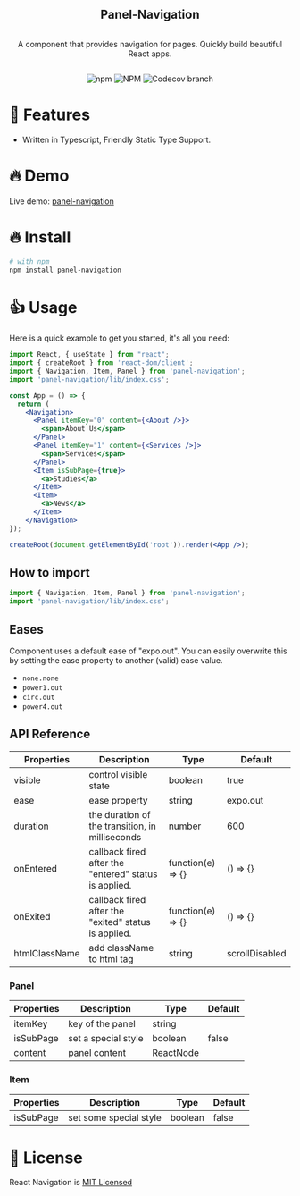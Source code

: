 <div align="center">
<article style="display: flex; flex-direction: column; align-items: center; justify-content: center;">
    <h1 style="width: 100%; text-align: center;">Panel-Navigation</h1>
    <p>
        A component that provides navigation for pages. Quickly build beautiful React apps.
    </p>
</article>

<div align="center">

![npm](https://img.shields.io/npm/v/panel-navigation)
![NPM](https://img.shields.io/npm/l/panel-navigation)
![Codecov branch](https://img.shields.io/codecov/c/github/perezpz/panel-navigation/main)

[license-url]: https://github.com/perezpz/panel-navigation/blob/main/LICENSE.md

</div>
</div>

# 🎉 Features

- Written in Typescript, Friendly Static Type Support.

# 🔥 Demo

Live demo: [panel-navigation](https://panel-navigation.vercel.app/)

# 🔥 Install

```sh
# with npm
npm install panel-navigation

```

# 👍 Usage

Here is a quick example to get you started, it's all you need:

```jsx live=true dir="column"
import React, { useState } from "react";
import { createRoot } from 'react-dom/client';
import { Navigation, Item, Panel } from 'panel-navigation';
import 'panel-navigation/lib/index.css';

const App = () => {
  return (
    <Navigation>
      <Panel itemKey="0" content={<About />}>
        <span>About Us</span>
      </Panel>
      <Panel itemKey="1" content={<Services />}>
        <span>Services</span>
      </Panel>
      <Item isSubPage={true}>
        <a>Studies</a>
      </Item>
      <Item>
        <a>News</a>
      </Item>
    </Navigation>
});

createRoot(document.getElementById('root')).render(<App />);
```

## How to import

```jsx
import { Navigation, Item, Panel } from 'panel-navigation';
import 'panel-navigation/lib/index.css';
```

## Eases

Component uses a default ease of "expo.out". You can easily overwrite this by setting the ease property to another (valid) ease value.

- `none.none`
- `power1.out`
- `circ.out`
- `power4.out`

## API Reference

| Properties    | Description                                           | Type              | Default        |
| ------------- | ----------------------------------------------------- | ----------------- | -------------- |
| visible       | control visible state                                 | boolean           | true           |
| ease          | ease property                                         | string            | expo.out       |
| duration      | the duration of the transition, in milliseconds       | number            | 600            |
| onEntered     | callback fired after the "entered" status is applied. | function(e) => {} | () => {}       |
| onExited      | callback fired after the "exited" status is applied.  | function(e) => {} | () => {}       |
| htmlClassName | add className to html tag                             | string            | scrollDisabled |

### Panel

| Properties | Description         | Type      | Default |
| ---------- | ------------------- | --------- | ------- |
| itemKey    | key of the panel    | string    |         |
| isSubPage  | set a special style | boolean   | false   |
| content    | panel content       | ReactNode |         |

### Item

| Properties | Description            | Type    | Default |
| ---------- | ---------------------- | ------- | ------- |
| isSubPage  | set some special style | boolean | false   |

# 🎈 License

React Navigation is [MIT Licensed](LICENSE)
